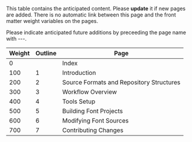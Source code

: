 This table contains the anticipated content. Please **update** it if new pages are added.
There is no automatic link between this page and the front matter weight variables on the pages.

Please indicate anticipated future additions by preceeding the page name with ---.

| Weight |Outline| Page                                       |
|--------|-------|--------------------------------------------|
| 0      |       | Index                                      |
| 100    |1      | Introduction                               |
| 200    |2      | Source Formats and Repository Structures   |
| 300    |3      | Workflow Overview                          |
| 400    |4      | Tools Setup                                |
| 500    |5      | Building Font Projects                     |
| 600    |6      | Modifying Font Sources                     |
| 700    |7      | Contributing Changes                       |

